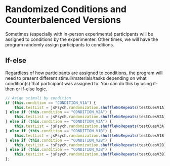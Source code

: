 # Randomized Conditions and Counterbalenced Versions

Sometimes (especially with in-person experiments) participants will be assigned to conditions by the experimenter. Other times, we will have the program randomly assign participants to conditions. 

## If-else

Regardless of how participants are assigned to conditions, the program will need to present different stimuli/materials/tasks depending on what condition(s) that participant was assigned to. You can do this by using if-then or if-else logic.

```js
// Asign stimuli by condition
if (this.condition == "CONDITION_V1A") {
    this.testList = jsPsych.randomization.shuffleNoRepeats(testCuesV1A);
} else if (this.condition == "CONDITION_V2A") {
    this.testList = jsPsych.randomization.shuffleNoRepeats(testCuesV2A);
} else if (this.condition == "CONDITION_V3A") {
    this.testList = jsPsych.randomization.shuffleNoRepeats(testCuesV3A);
} else if (this.condition == "CONDITION_V1B") {
    this.testList = jsPsych.randomization.shuffleNoRepeats(testCuesV1B);
} else if (this.condition == "CONDITION_V2B") {
    this.testList = jsPsych.randomization.shuffleNoRepeats(testCuesV2B);
} else if (this.condition == "CONDITION_V3B") {
    this.testList = jsPsych.randomization.shuffleNoRepeats(testCuesV3B);
};

```

